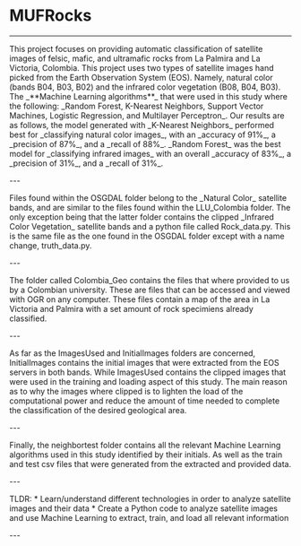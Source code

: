 # MUFRocks
---
<p> This project focuses on providing automatic classification of satellite images of felsic, mafic, and ultramafic rocks from La Palmira and La Victoria, Colombia. This project uses two types of satellite images hand picked from the Earth Observation System (EOS). Namely, natural color (bands B04, B03, B02) and the infrared color vegetation (B08, B04, B03). The _**Machine Learning algorithms**_ that were used in this study where the following: _Random Forest, K-Nearest Neighbors, Support Vector Machines, Logistic Regression, and Multilayer Perceptron_. Our results are as follows, the model generated with _K-Nearest Neighbors_ performed best for _classifying natural color images_, with an _accuracy of 91%_, a _precision of 87%_, and a _recall of 88%_. _Random Forest_ was the best model for _classifying infrared images_ with an overall _accuracy of 83%_, a _precision of 31%_, and a _recall of 31%_. </p>
---
<p> Files found within the OSGDAL folder belong to the _Natural Color_ satellite bands, and are similar to the files found within the LLU_Colombia folder. The only exception being that the latter folder contains the clipped _Infrared Color Vegetation_ satellite bands and a python file called Rock_data.py. This is the same file as the one found in the OSGDAL folder except with a name change, truth_data.py. </p>
---
<p> The folder called Colombia_Geo contains the files that where provided to us by a Colombian university. These are files that can be accessed and viewed with OGR on any computer. These files contain a map of the area in La Victoria and Palmira with a set amount of rock specimiens already classified. </p>
---
<p> As far as the ImagesUsed and InitialImages folders are concerned, InitialImages contains the initial images that were extracted from the EOS servers in both bands. While ImagesUsed contains the clipped images that were used in the training and loading aspect of this study. The main reason as to why the images where clipped is to lighten the load of the computational power and reduce the amount of time needed to complete the classification of the desired geological area. </p>
---
<p> Finally, the neighbortest folder contains all the relevant Machine Learning algorithms used in this study identified by their initials. As well as the train and test csv files that were generated from the extracted and provided data. </p>
---
<p> TLDR: 
* Learn/understand different technologies in order to analyze satellite images and their data
* Create a Python code to analyze satellite images and use Machine Learning to extract, train, and load all relevant information </p>
---

